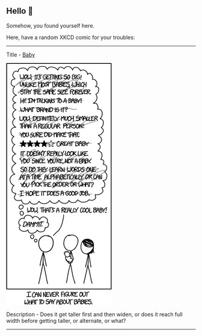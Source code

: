 ## Hello 👀

Somehow, you found yourself here.

Here, have a random XKCD comic for your troubles:

-----------------------------------

Title - [Baby](https://xkcd.com/1650)

![Baby](./random_comic.png)

Description - Does it get taller first and then widen, or does it reach full width before getting taller, or alternate, or what?

-----------------------------------
